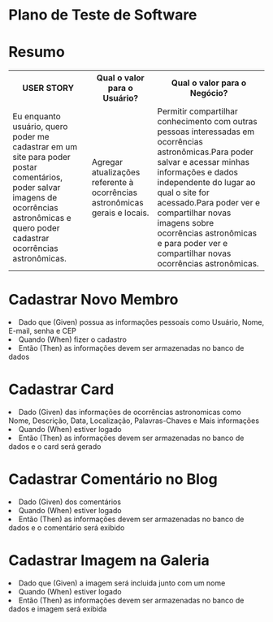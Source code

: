 # Plano de Teste de Software

# Resumo


<table>
  <tr>
   <th>USER STORY </th>
   <th>Qual o valor para o Usuário?</th>
   <th>Qual o valor para o Negócio?</th>
  </tr>
 
 <tr>
    <td>Eu enquanto usuário, 
     quero poder me cadastrar em um site
     para poder postar comentários, poder salvar imagens de ocorrências astronômicas e quero poder cadastrar ocorrências astronômicas.
  </td>
    <td>Agregar atualizações referente à ocorrências astronômicas gerais e locais.
  </td>
   <td>Permitir compartilhar conhecimento com outras pessoas interessadas em ocorrências astronômicas.Para poder salvar e acessar minhas informações e dados independente do lugar ao qual o site for acessado.Para poder ver e compartilhar novas imagens sobre ocorrências astronômicas e para poder ver e compartilhar novas ocorrências astronômicas.
  </td>
 </tr>
</table>


# Cadastrar Novo Membro
 <li>Dado que (Given) possua as informações pessoais como Usuário, Nome, E-mail, senha e CEP</li>
 <li>Quando (When) fizer o cadastro</li>
 <li>Então (Then) as informações devem ser armazenadas no banco de dados</li>
 
# Cadastrar Card
 <li>Dado (Given) das informações de ocorrências astronomicas como Nome, Descrição, Data, Localização, Palavras-Chaves e Mais informações</li>
 <li>Quando (When) estiver logado</li>
 <li>Então (Then) as informações devem ser armazenadas no banco de dados e o card será gerado</li>

# Cadastrar Comentário no Blog
 <li>Dado (Given)  dos comentários</li>
 <li>Quando (When) estiver logado</li>
 <li>Então (Then) as informações devem ser armazenadas no banco de dados e o comentário será exibido</li>

# Cadastrar Imagem na Galeria
 <li>Dado que (Given) a imagem será incluida junto com um nome </li>
 <li>Quando (When) estiver logado</li>
 <li>Então (Then) as informações devem ser armazenadas no banco de dados e imagem será exibida</li>
